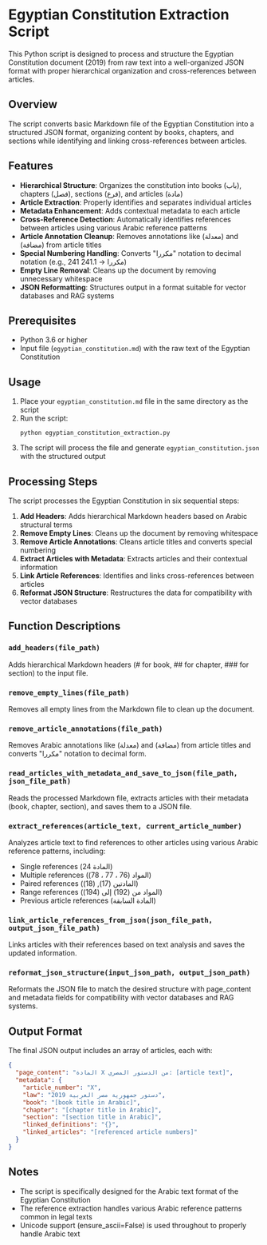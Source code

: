 # Egyptian Constitution Extraction Script

This Python script is designed to process and structure the Egyptian Constitution document (2019) from raw text into a well-organized JSON format with proper hierarchical organization and cross-references between articles.

## Overview

The script converts basic Markdown file of the Egyptian Constitution into a structured JSON format, organizing content by books, chapters, and sections while identifying and linking cross-references between articles.

## Features

- **Hierarchical Structure**: Organizes the constitution into books (باب), chapters (فصل), sections (فرع), and articles (مادة)
- **Article Extraction**: Properly identifies and separates individual articles
- **Metadata Enhancement**: Adds contextual metadata to each article
- **Cross-Reference Detection**: Automatically identifies references between articles using various Arabic reference patterns
- **Article Annotation Cleanup**: Removes annotations like (معدلة) and (مضافة) from article titles
- **Special Numbering Handling**: Converts "مكررا" notation to decimal notation (e.g., 241 مكررا → 241.1)
- **Empty Line Removal**: Cleans up the document by removing unnecessary whitespace
- **JSON Reformatting**: Structures output in a format suitable for vector databases and RAG systems

## Prerequisites

- Python 3.6 or higher
- Input file (`egyptian_constitution.md`) with the raw text of the Egyptian Constitution

## Usage

1. Place your `egyptian_constitution.md` file in the same directory as the script
2. Run the script:
   ```
   python egyptian_constitution_extraction.py
   ```
3. The script will process the file and generate `egyptian_constitution.json` with the structured output

## Processing Steps

The script processes the Egyptian Constitution in six sequential steps:

1. **Add Headers**: Adds hierarchical Markdown headers based on Arabic structural terms
2. **Remove Empty Lines**: Cleans up the document by removing whitespace
3. **Remove Article Annotations**: Cleans article titles and converts special numbering
4. **Extract Articles with Metadata**: Extracts articles and their contextual information
5. **Link Article References**: Identifies and links cross-references between articles
6. **Reformat JSON Structure**: Restructures the data for compatibility with vector databases

## Function Descriptions

### `add_headers(file_path)`
Adds hierarchical Markdown headers (# for book, ## for chapter, ### for section) to the input file.

### `remove_empty_lines(file_path)`
Removes all empty lines from the Markdown file to clean up the document.

### `remove_article_annotations(file_path)`
Removes Arabic annotations like (معدلة) and (مضافة) from article titles and converts "مكررا" notation to decimal form.

### `read_articles_with_metadata_and_save_to_json(file_path, json_file_path)`
Reads the processed Markdown file, extracts articles with their metadata (book, chapter, section), and saves them to a JSON file.

### `extract_references(article_text, current_article_number)`
Analyzes article text to find references to other articles using various Arabic reference patterns, including:
- Single references (المادة 24)
- Multiple references (المواد (76 ، 77 ، 78))
- Paired references (المادتين (17), (18))
- Range references (المواد من (192) إلى (194))
- Previous article references (المادة السابقة)

### `link_article_references_from_json(json_file_path, output_json_file_path)`
Links articles with their references based on text analysis and saves the updated information.

### `reformat_json_structure(input_json_path, output_json_path)`
Reformats the JSON file to match the desired structure with page_content and metadata fields for compatibility with vector databases and RAG systems.

## Output Format

The final JSON output includes an array of articles, each with:

```json
{
  "page_content": "المادة X من الدستور المصري: [article text]",
  "metadata": {
    "article_number": "X",
    "law": "دستور جمهورية مصر العربية 2019",
    "book": "[book title in Arabic]",
    "chapter": "[chapter title in Arabic]",
    "section": "[section title in Arabic]",
    "linked_definitions": "{}",
    "linked_articles": "[referenced article numbers]"
  }
}
```

## Notes

- The script is specifically designed for the Arabic text format of the Egyptian Constitution
- The reference extraction handles various Arabic reference patterns common in legal texts
- Unicode support (ensure_ascii=False) is used throughout to properly handle Arabic text